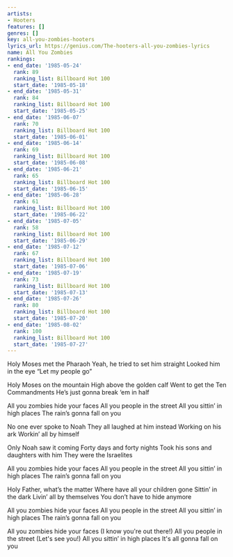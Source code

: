 ```yaml
---
artists:
- Hooters
features: []
genres: []
key: all-you-zombies-hooters
lyrics_url: https://genius.com/The-hooters-all-you-zombies-lyrics
name: All You Zombies
rankings:
- end_date: '1985-05-24'
  rank: 89
  ranking_list: Billboard Hot 100
  start_date: '1985-05-18'
- end_date: '1985-05-31'
  rank: 84
  ranking_list: Billboard Hot 100
  start_date: '1985-05-25'
- end_date: '1985-06-07'
  rank: 70
  ranking_list: Billboard Hot 100
  start_date: '1985-06-01'
- end_date: '1985-06-14'
  rank: 69
  ranking_list: Billboard Hot 100
  start_date: '1985-06-08'
- end_date: '1985-06-21'
  rank: 65
  ranking_list: Billboard Hot 100
  start_date: '1985-06-15'
- end_date: '1985-06-28'
  rank: 61
  ranking_list: Billboard Hot 100
  start_date: '1985-06-22'
- end_date: '1985-07-05'
  rank: 58
  ranking_list: Billboard Hot 100
  start_date: '1985-06-29'
- end_date: '1985-07-12'
  rank: 67
  ranking_list: Billboard Hot 100
  start_date: '1985-07-06'
- end_date: '1985-07-19'
  rank: 73
  ranking_list: Billboard Hot 100
  start_date: '1985-07-13'
- end_date: '1985-07-26'
  rank: 80
  ranking_list: Billboard Hot 100
  start_date: '1985-07-20'
- end_date: '1985-08-02'
  rank: 100
  ranking_list: Billboard Hot 100
  start_date: '1985-07-27'
---
```

Holy Moses met the Pharaoh
Yeah, he tried to set him straight
Looked him in the eye
“Let my people go”


Holy Moses on the mountain
High above the golden calf
Went to get the Ten Commandments
He’s just gonna break ‘em in half


All you zombies hide your faces
All you people in the street
All you sittin’ in high places
The rain’s gonna fall on you


No one ever spoke to Noah
They all laughed at him instead
Working on his ark
Workin’ all by himself


Only Noah saw it coming
Forty days and forty nights
Took his sons and daughters with him
They were the Israelites


All you zombies hide your faces
All you people in the street
All you sittin’ in high places
The rain’s gonna fall on you




Holy Father, what’s the matter
Where have all your children gone
Sittin’ in the dark
Livin’ all by themselves
You don’t have to hide anymore


All you zombies hide your faces
All you people in the street
All you sittin’ in high places
The rain’s gonna fall on you


All you zombies hide your faces
(I know you're out there!)
All you people in the street
(Let's see you!)
All you sittin’ in high places
It's all gonna fall on you
